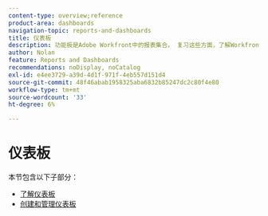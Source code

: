 ```yaml
---
content-type: overview;reference
product-area: dashboards
navigation-topic: reports-and-dashboards
title: 仪表板
description: 功能板是Adobe Workfront中的报表集合。 复习这些方面，了解Workfront中的功能板。
author: Nolan
feature: Reports and Dashboards
recommendations: noDisplay, noCatalog
exl-id: e4ee3729-a39d-4d1f-971f-4eb557d151d4
source-git-commit: 48f46abab1958325aba6832b85247dc2c80f4e80
workflow-type: tm+mt
source-wordcount: '33'
ht-degree: 6%

---
```


# 仪表板

本节包含以下子部分：

* [了解仪表板](../../reports-and-dashboards/dashboards/understanding-dashboards/understand-dashboards.md)
* [创建和管理仪表板](../../reports-and-dashboards/dashboards/creating-and-managing-dashboards/create-and-manage-dashboards.md)
